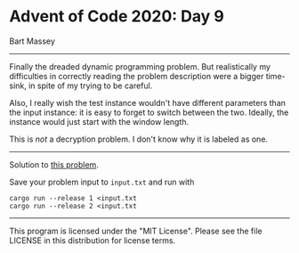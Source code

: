 # Advent of Code 2020: Day 9
Bart Massey

---

Finally the dreaded dynamic programming problem. But
realistically my difficulties in correctly reading the
problem description were a bigger time-sink, in spite of my
trying to be careful.

Also, I really wish the test instance wouldn't have
different parameters than the input instance: it is easy to
forget to switch between the two. Ideally, the instance
would just start with the window length.

This is *not* a decryption problem. I don't know why it is
labeled as one.

---

Solution to [this problem](https://adventofcode.com/2020/day/9).

Save your problem input to `input.txt` and run with

    cargo run --release 1 <input.txt
    cargo run --release 2 <input.txt

---

This program is licensed under the "MIT License".
Please see the file LICENSE in this distribution
for license terms.
